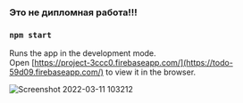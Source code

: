 ### Это не дипломная работа!!!
### `npm start`

Runs the app in the development mode.\
Open [https://project-3ccc0.firebaseapp.com/](https://todo-59d09.firebaseapp.com/) to view it in the browser.




![Screenshot 2022-03-11 103212](https://user-images.githubusercontent.com/71427017/158015003-1901350e-b1e7-40ca-8e02-04a9d2ef7a67.png)

